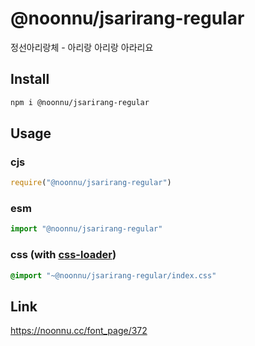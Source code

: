 # @noonnu/jsarirang-regular
정선아리랑체 - 아리랑 아리랑 아라리요

## Install
```sh
npm i @noonnu/jsarirang-regular
```
## Usage
### cjs
```js
require("@noonnu/jsarirang-regular")
```
### esm
```js
import "@noonnu/jsarirang-regular"
```
### css (with [css-loader](https://github.com/webpack-contrib/css-loader))
```css
@import "~@noonnu/jsarirang-regular/index.css"
```

## Link
https://noonnu.cc/font_page/372